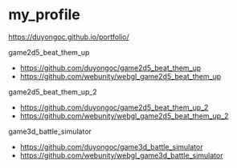 # my_profile

https://duyongoc.github.io/portfolio/


game2d5_beat_them_up
- https://github.com/duyongoc/game2d5_beat_them_up
- https://github.com/webunity/webgl_game2d5_beat_them_up

game2d5_beat_them_up_2
- https://github.com/duyongoc/game2d5_beat_them_up_2
- https://github.com/webunity/webgl_game2d5_beat_them_up_2

game3d_battle_simulator
- https://github.com/duyongoc/game3d_battle_simulator
- https://github.com/webunity/webgl_game3d_battle_simulator
